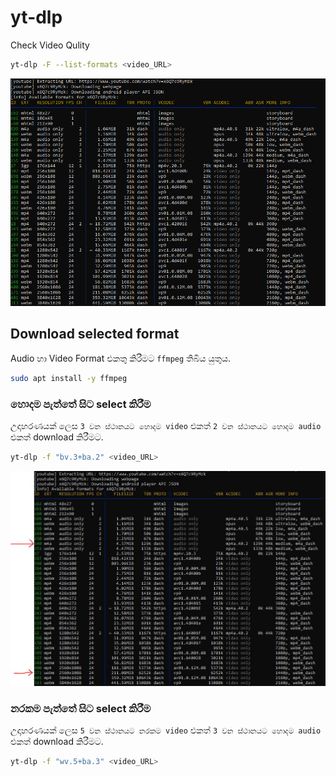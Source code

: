 # yt-dlp

Check Video Qulity
```bash
yt-dlp -F --list-formats <video_URL>
```

![yt-dlp-avalable-video-formats](./images/yt-dlp-avalable-video-formats.PNG)

## Download selected format

Audio හා Video Format එකතු කිරීමට `ffmpeg` තිබිය යුතුය.
```bash
sudo apt install -y ffmpeg
```

### හොදම පැත්තේ සිට select කිරීම
උදාහරණයක් ලෙස `3 වන ස්ථානයට හොදම video` එකත් `2 වන ස්ථානයට හොදම audio` එකත් download කිරීමට.
```bash
yt-dlp -f "bv.3+ba.2" <video_URL>
```

![best-selection](./images/yt-dlp-best-selection.JPG)

### නරකම පැත්තේ සිට select කිරීම

උදාහරණයක් ලෙස `5 වන ස්ථානයට නරකම video` එකත් `3 වන ස්ථානයට හොදම audio` එකත් download කිරීමට.

```bash
yt-dlp -f "wv.5+ba.3" <video_URL>
```

